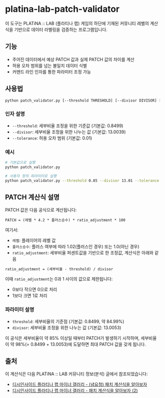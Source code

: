 # platina-lab-patch-validator

이 도구는 PLATiNA :: LAB (플라티나 랩) 게임의 하단에 기재된 커뮤니티 레벨의 계산식을 기반으로 데이터 라벨링을 검증하는 프로그램입니다.

## 기능

- 주어진 데이터에서 예상 PATCH 값과 실제 PATCH 값의 차이를 계산
- 허용 오차 범위를 넘는 불일치 데이터 식별
- 커맨드 라인 인자를 통한 파라미터 조정 가능

## 사용법

```bash
python patch_validator.py [--threshold THRESHOLD] [--divisor DIVISOR] [--tolerance TOLERANCE]
```

### 인자 설명

- `--threshold`: 세부비율 조정을 위한 기준값 (기본값: 0.8499)
- `--divisor`: 세부비율 조정을 위한 나누는 값 (기본값: 13.0039)
- `--tolerance`: 허용 오차 범위 (기본값: 0.01)

### 예시

```bash
# 기본값으로 실행
python patch_validator.py

# 사용자 정의 파라미터로 실행
python patch_validator.py --threshold 0.85 --divisor 13.01 --tolerance 0.02
```

## PATCH 계산식 설명

PATCH 값은 다음 공식으로 계산됩니다:

```
PATCH = (레벨 * 4.2 * 플러스승수) * ratio_adjustment * 100
```

여기서:

- `레벨`: 플레이어의 레벨 값
- `플러스승수`: 플러스 여부에 따라 1.02(플러스인 경우) 또는 1.0(아닌 경우)
- `ratio_adjustment`: 세부비율 퍼센트값을 기반으로 한 조정값, 계산식은 아래와 같음

```
ratio_adjustment = (세부비율 - threshold) / divisor
```

이때 `ratio_adjustment`는 0과 1 사이의 값으로 제한됩니다:

- 0보다 작으면 0으로 처리
- 1보다 크면 1로 처리

### 파라미터 설명

- `threshold`: 세부비율의 기준점 (기본값: 0.8499, 약 84.99%)
- `divisor`: 세부비율 조정을 위한 나누는 값 (기본값: 13.0053)

이 공식은 세부비율이 약 85% 이상일 때부터 PATCH가 발생하기 시작하며, 세부비율이 약 98%(= 0.8499 + 13.0053)에 도달하면 최대 PATCH 값을 갖게 됩니다.

## 출처

이 계산식은 다음 PLATiNA :: LAB 커뮤니티 정보(분석) 글에서 참조되었습니다:

- [디시인사이드 플라티나 랩 마이너 갤러리 - (념요청) 패치 계산식을 알아보자](https://gall.dcinside.com/mgallery/board/view/?id=platinalab&no=3833)
- [디시인사이드 플라티나 랩 마이너 갤러리 - 패치 계산식을 알아보자 (2)](https://gall.dcinside.com/mgallery/board/view/?id=platinalab&no=3887)
